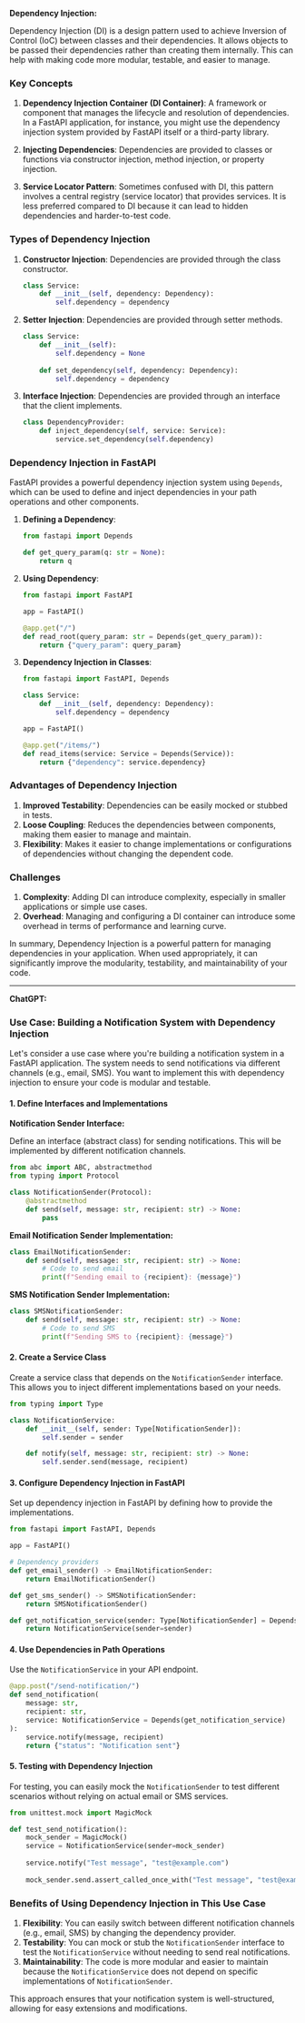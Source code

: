 **Dependency Injection:**

Dependency Injection (DI) is a design pattern used to achieve Inversion of Control (IoC) between classes and their dependencies. It allows objects to be passed their dependencies rather than creating them internally. This can help with making code more modular, testable, and easier to manage.

### Key Concepts

1. **Dependency Injection Container (DI Container)**: A framework or component that manages the lifecycle and resolution of dependencies. In a FastAPI application, for instance, you might use the dependency injection system provided by FastAPI itself or a third-party library.
    
2. **Injecting Dependencies**: Dependencies are provided to classes or functions via constructor injection, method injection, or property injection.
    
3. **Service Locator Pattern**: Sometimes confused with DI, this pattern involves a central registry (service locator) that provides services. It is less preferred compared to DI because it can lead to hidden dependencies and harder-to-test code.
    

### Types of Dependency Injection

1. **Constructor Injection**: Dependencies are provided through the class constructor.
    
    ```python
    class Service:
        def __init__(self, dependency: Dependency):
            self.dependency = dependency
    ```
    
2. **Setter Injection**: Dependencies are provided through setter methods.
    
    ```python
    class Service:
        def __init__(self):
            self.dependency = None
        
        def set_dependency(self, dependency: Dependency):
            self.dependency = dependency
    ```
    
3. **Interface Injection**: Dependencies are provided through an interface that the client implements.
    
    ```python
    class DependencyProvider:
        def inject_dependency(self, service: Service):
            service.set_dependency(self.dependency)
    ```
    

### Dependency Injection in FastAPI

FastAPI provides a powerful dependency injection system using `Depends`, which can be used to define and inject dependencies in your path operations and other components.

1. **Defining a Dependency**:
    
    ```python
    from fastapi import Depends
    
    def get_query_param(q: str = None):
        return q
    ```
    
2. **Using Dependency**:
    
    ```python
    from fastapi import FastAPI
    
    app = FastAPI()
    
    @app.get("/")
    def read_root(query_param: str = Depends(get_query_param)):
        return {"query_param": query_param}
    ```
    
3. **Dependency Injection in Classes**:
    
    ```python
    from fastapi import FastAPI, Depends
    
    class Service:
        def __init__(self, dependency: Dependency):
            self.dependency = dependency
    
    app = FastAPI()
    
    @app.get("/items/")
    def read_items(service: Service = Depends(Service)):
        return {"dependency": service.dependency}
    ```
    

### Advantages of Dependency Injection

1. **Improved Testability**: Dependencies can be easily mocked or stubbed in tests.
2. **Loose Coupling**: Reduces the dependencies between components, making them easier to manage and maintain.
3. **Flexibility**: Makes it easier to change implementations or configurations of dependencies without changing the dependent code.

### Challenges

1. **Complexity**: Adding DI can introduce complexity, especially in smaller applications or simple use cases.
2. **Overhead**: Managing and configuring a DI container can introduce some overhead in terms of performance and learning curve.

In summary, Dependency Injection is a powerful pattern for managing dependencies in your application. When used appropriately, it can significantly improve the modularity, testability, and maintainability of your code.

* * *

**ChatGPT:**

### Use Case: Building a Notification System with Dependency Injection

Let's consider a use case where you're building a notification system in a FastAPI application. The system needs to send notifications via different channels (e.g., email, SMS). You want to implement this with dependency injection to ensure your code is modular and testable.

#### 1. Define Interfaces and Implementations

**Notification Sender Interface:**

Define an interface (abstract class) for sending notifications. This will be implemented by different notification channels.

```python
from abc import ABC, abstractmethod
from typing import Protocol

class NotificationSender(Protocol):
    @abstractmethod
    def send(self, message: str, recipient: str) -> None:
        pass
```

**Email Notification Sender Implementation:**

```python
class EmailNotificationSender:
    def send(self, message: str, recipient: str) -> None:
        # Code to send email
        print(f"Sending email to {recipient}: {message}")
```

**SMS Notification Sender Implementation:**

```python
class SMSNotificationSender:
    def send(self, message: str, recipient: str) -> None:
        # Code to send SMS
        print(f"Sending SMS to {recipient}: {message}")
```

#### 2. Create a Service Class

Create a service class that depends on the `NotificationSender` interface. This allows you to inject different implementations based on your needs.

```python
from typing import Type

class NotificationService:
    def __init__(self, sender: Type[NotificationSender]):
        self.sender = sender

    def notify(self, message: str, recipient: str) -> None:
        self.sender.send(message, recipient)
```

#### 3. Configure Dependency Injection in FastAPI

Set up dependency injection in FastAPI by defining how to provide the implementations.

```python
from fastapi import FastAPI, Depends

app = FastAPI()

# Dependency providers
def get_email_sender() -> EmailNotificationSender:
    return EmailNotificationSender()

def get_sms_sender() -> SMSNotificationSender:
    return SMSNotificationSender()

def get_notification_service(sender: Type[NotificationSender] = Depends(get_email_sender)) -> NotificationService:
    return NotificationService(sender=sender)
```

#### 4. Use Dependencies in Path Operations

Use the `NotificationService` in your API endpoint.

```python
@app.post("/send-notification/")
def send_notification(
    message: str,
    recipient: str,
    service: NotificationService = Depends(get_notification_service)
):
    service.notify(message, recipient)
    return {"status": "Notification sent"}
```

#### 5. Testing with Dependency Injection

For testing, you can easily mock the `NotificationSender` to test different scenarios without relying on actual email or SMS services.

```python
from unittest.mock import MagicMock

def test_send_notification():
    mock_sender = MagicMock()
    service = NotificationService(sender=mock_sender)
    
    service.notify("Test message", "test@example.com")
    
    mock_sender.send.assert_called_once_with("Test message", "test@example.com")
```

### Benefits of Using Dependency Injection in This Use Case

1. **Flexibility**: You can easily switch between different notification channels (e.g., email, SMS) by changing the dependency provider.
2. **Testability**: You can mock or stub the `NotificationSender` interface to test the `NotificationService` without needing to send real notifications.
3. **Maintainability**: The code is more modular and easier to maintain because the `NotificationService` does not depend on specific implementations of `NotificationSender`.

This approach ensures that your notification system is well-structured, allowing for easy extensions and modifications.